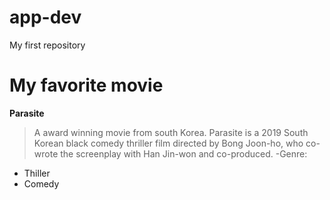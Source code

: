 # app-dev
My first repository
# My favorite movie 
**Parasite**
> A award winning movie from south Korea.
> Parasite is a 2019 South Korean black comedy thriller film directed by Bong Joon-ho, who co-wrote the screenplay with Han Jin-won and co-produced.
-Genre:
- Thiller
- Comedy
  
